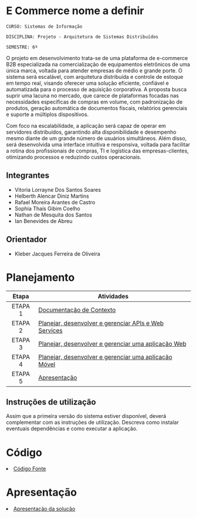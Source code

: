 # E Commerce nome a definir

`CURSO: Sistemas de Informação`

`DISCIPLINA: Projeto - Arquitetura de Sistemas Distribuídos`

`SEMESTRE: 6º`

O projeto em desenvolvimento trata-se de uma plataforma de e-commerce B2B especializada na comercialização de equipamentos eletrônicos de uma única marca, voltada para atender empresas de médio e grande porte. O sistema será escalável, com arquitetura distribuída e controle de estoque em tempo real, visando oferecer uma solução eficiente, confiável e automatizada para o processo de aquisição corporativa. A proposta busca suprir uma lacuna no mercado, que carece de plataformas focadas nas necessidades específicas de compras em volume, com padronização de produtos, geração automática de documentos fiscais, relatórios gerenciais e suporte a múltiplos dispositivos.

Com foco na escalabilidade, a aplicação será capaz de operar em servidores distribuídos, garantindo alta disponibilidade e desempenho mesmo diante de um grande número de usuários simultâneos. Além disso, será desenvolvida uma interface intuitiva e responsiva, voltada para facilitar a rotina dos profissionais de compras, TI e logística das empresas-clientes, otimizando processos e reduzindo custos operacionais.

## Integrantes

* Vitoria Lorrayne Dos Santos Soares
* Helberth Alencar Diniz Martins
* Rafael Moreira Arantes de Castro
* Sophia Thaís Gibim Coelho
* Nathan de Mesquita dos Santos
* Ian Benevides de Abreu

## Orientador

* Kleber Jacques Ferreira de Oliveira

# Planejamento

| Etapa         | Atividades |
|  :----:   | ----------- |
| ETAPA 1         |[Documentação de Contexto](docs/contexto.md) <br> |
| ETAPA 2         |[Planejar, desenvolver e gerenciar APIs e Web Services](docs/backend-apis.md) <br> |
| ETAPA 3         |[Planejar, desenvolver e gerenciar uma aplicação Web](docs/frontend-web.md) |
| ETAPA 4        |[Planejar, desenvolver e gerenciar uma aplicação Móvel](docs/frontend-mobile.md) <br>  |
| ETAPA 5         | [Apresentação](presentation/README.md) |
## Instruções de utilização

Assim que a primeira versão do sistema estiver disponível, deverá complementar com as instruções de utilização. Descreva como instalar eventuais dependências e como executar a aplicação.

# Código

<li><a href="src/README.md"> Código Fonte</a></li>

# Apresentação

<li><a href="presentation/README.md"> Apresentação da solução</a></li>
